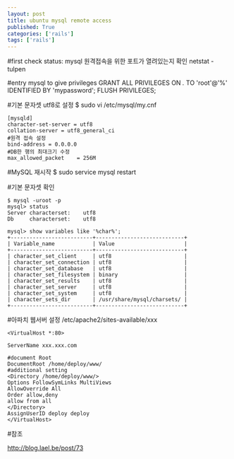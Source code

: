 ```yaml
---
layout: post
title: ubuntu mysql remote access
published: True
categories: ['rails']
tags: ['rails']
---
```



#first check status: mysql 원격접속을 위한 포트가 열려있는지 확인
	netstat -tulpen

#entry mysql to give privileges 
	GRANT ALL PRIVILEGES ON *.* TO 'root'@'%' IDENTIFIED BY 'mypassword'; 
	FLUSH PRIVILEGES;


#기본 문자셋 utf8로 설정
	$ sudo vi /etc/mysql/my.cnf

	[mysqld]
	character-set-server = utf8
	collation-server = utf8_general_ci
	#원격 접속 설정
	bind-address = 0.0.0.0
	#DB한 행의 최대크기 수정
	max_allowed_packet    = 256M

#MySQL 재시작
	$ sudo service mysql restart


#기본 문자셋 확인

	$ mysql -uroot -p
	mysql> status
	Server characterset:	utf8
	Db     characterset:	utf8

	mysql> show variables like '%char%';
	+--------------------------+----------------------------+
	| Variable_name            | Value                      |
	+--------------------------+----------------------------+
	| character_set_client     | utf8                       |
	| character_set_connection | utf8                       |
	| character_set_database   | utf8                       |
	| character_set_filesystem | binary                     |
	| character_set_results    | utf8                       |
	| character_set_server     | utf8                       |
	| character_set_system     | utf8                       |
	| character_sets_dir       | /usr/share/mysql/charsets/ |
	+--------------------------+----------------------------+


#아파치 웹서버 설정
	/etc/apache2/sites-available/xxx

	<VirtualHost *:80>

	ServerName xxx.xxx.com

	#document Root
	DocumentRoot /home/deploy/www/
	#additional setting
	<Directory /home/deploy/www/>
	Options FollowSymLinks MultiViews
	AllowOverride All
	Order allow,deny
	allow from all
	</Directory>
	AssignUserID deploy deploy
	</VirtualHost>

#참조

http://blog.lael.be/post/73